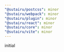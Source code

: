 ```yaml
---
"@sutairu/postcss": minor
"@sutairu/webpack": minor
"@sutairu/plugin": minor
"@sutairu/react": minor
"@sutairu/core": minor
"@sutairu/vite": minor
---
```


initial
